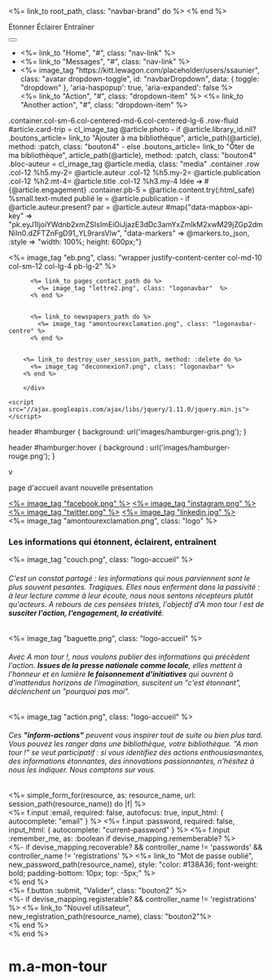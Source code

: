 <div class="navbar navbar-expand-sm navbar-light navbar-lewagon">
  <%= link_to root_path, class: "navbar-brand" do %>
<!--     <%= image_tag "changerlavie.png" %> -->
  <% end %>
    <div class="slogan">
    <p>&Eacutetonner  &Eacuteclairer  Entraîner</p>
<!--       <div class="sloganbis">
        <p>Concept ?</p>
      </div> -->
    </div>

  <button class="navbar-toggler" type="button" data-toggle="collapse" data-target="#navbarSupportedContent" aria-controls="navbarSupportedContent" aria-expanded="false" aria-label="Toggle navigation">
    <span class="navbar-toggler-icon"></span>
  </button>


  <div class="collapse navbar-collapse" id="navbarSupportedContent">
    <ul class="navbar-nav mr-auto">
      <li class="nav-item active">
        <%= link_to "Home", "#", class: "nav-link" %>
      </li>
      <li class="nav-item">
        <%= link_to "Messages", "#", class: "nav-link" %>
      </li>
      <li class="nav-item dropdown">
        <%= image_tag "https://kitt.lewagon.com/placeholder/users/ssaunier", class: "avatar dropdown-toggle", id: "navbarDropdown", data: { toggle: "dropdown" }, 'aria-haspopup': true, 'aria-expanded': false %>
        <div class="dropdown-menu dropdown-menu-right" aria-labelledby="navbarDropdown">
          <%= link_to "Action", "#", class: "dropdown-item" %>
          <%= link_to "Another action", "#", class: "dropdown-item" %>
        </div>
      </li>
    </ul>
  </div>
</div>




.container.col-sm-6.col-centered-md-6.col-centered-lg-6
  .row-fluid
    #article.card-trip
      = cl_image_tag @article.photo
      - if @article.library_id.nil?
        .boutons_article= link_to "Ajouter à ma bibliothèque", article_path(@article), method: :patch, class: "bouton4"
      - else
        .boutons_article= link_to "Ôter de ma bibliothèque", article_path(@article), method: :patch, class: "bouton4"
      .bloc-auteur
        = cl_image_tag @article.media, class: "media"
      .container
        .row
          .col-12
            %h5.my-2= @article.auteur
          .col-12
            %h5.my-2= @article.publication
          .col-12
            %h2.mt-4= @article.title
          .col-12
            %h3.my-4 Idée ➔ #{@article.engagement}
      .container.pb-5
        = @article.content.try(:html_safe)
        %small.text-muted
          publié le
          = @article.publication
          - if @article.auteur.present?
            par
            = @article.auteur
    #map{"data-mapbox-api-key" => "pk.eyJ1IjoiYWdnb2xmZSIsImEiOiJjazE3dDc3amYxZmlkM2xwM29jZGp2dmNiIn0.dZFTZnFgD91_YL9rarsVlw", "data-markers" => @markers.to_json, :style => "width: 100%; height: 600px;"}



  <div class="row justify-content-center">
    <%= image_tag "eb.png", class: "wrapper justify-content-center col-md-10 col-sm-12 col-lg-4 pb-lg-2" %>
  </div>




<div class="paddingnavbar">
  <div class="container-fluid fixed-top col-md-centered-6 col-sm-7 col-lg-centered-6">
        <div class="navbar navbar-lewagon">

          <%= link_to pages_contact_path do %>
            <%= image_tag "lettre2.png", class: "logonavbar"  %>
          <% end %>


          <%= link_to newspapers_path do %>
            <%= image_tag "amontourexclamation.png", class: "logonavbar-centre" %>
          <% end %>


        <%= link_to destroy_user_session_path, method: :delete do %>
          <%= image_tag "deconnexion7.png", class: "logonavbar" %>
        <% end %>

        </div>

  </div>
</div>





    <script src="//ajax.googleapis.com/ajax/libs/jquery/1.11.0/jquery.min.js"></script>
<script src="//netdna.bootstrapcdn.com/bootstrap/3.1.1/js/bootstrap.min.js"></script>
<link rel="stylesheet" type="text/css" href="//netdna.bootstrapcdn.com/bootstrap/3.1.1/css/bootstrap.min.css">


header #hamburger
{
    background: url('images/hamburger-gris.png');
}

header #hamburger:hover
{
    background : url('images/hamburger-rouge.png');
}

v



page d'accueil avant nouvelle présentation


<div class="container-fluid fondcontainer col-sm-7 col-centered-md-6 col-centered-lg-6">
  <div class="row net-centered-bis">
    <div class="col-md-12 col-sm-8 col-lg-6 col-centered">
      <div class="reseauxsociaux">
        <a href= "#"><%= image_tag "facebook.png" %></a>
        <a href= "#"><%= image_tag "instagram.png" %></a>
        <a href= "#"><%= image_tag "twitter.png" %></a>
        <a href= "#"><%= image_tag "linkedin.jpg" %></a>
      </div>
    </div>
  </div>
</div>

<div class="container-fluid fondcontainer-bis col-sm-7 col-centered-md-6 col-centered-lg-6">
  <div class="row justify-content-center">
      <div class="logoquater justify-content-center">
        <%= image_tag "amontourexclamation.png", class: "logo" %>
      </div>
  </div>
  <div class="textebis col-md-12 col-sm-12 col-lg-12 pb-lg-5">
    <h3><b>Les informations qui étonnent, éclairent, entraînent</b></h3>
<!--           <h3><b>étonnent, éclairent, entraînent</b></h3> -->
  </div>

  <div class="container net-centered col-sm-12 col-lg-10 col-md-10">
    <div class="row">
      <div class="col-md-4 col-sm-12 mb-4 mb-md-0 col-centered text-justify">
                <%= image_tag "couch.png", class: "logo-accueil" %>
              <h6>C'est un constat partagé : les informations qui nous parviennent sont le plus souvent pesantes. Tragiques. Elles nous enferment dans la passivité : à leur lecture comme à leur écoute, nous nous sentons récepteurs plutôt qu'acteurs. A rebours de ces pensées tristes, l'objectif d'<i>A mon tour !</i> est de <b>susciter l'action, l'engagement, la créativité</b>. </h6>
      </div>
      <div class="col-md-4 col-sm-12 mb-4 mb-md-0 col-centered text-justify">
            <%= image_tag "baguette.png", class: "logo-accueil" %>
              <h6>Avec <i>A mon tour !</i>, nous voulons publier des informations qui précèdent l'action. <b>Issues de la presse nationale comme locale</b>, elles mettent à l'honneur et en lumière <b>le foisonnement d'initiatives</b> qui ouvrent à d'inattendus horizons de l'imagination, suscitent un "<i>c'est étonnant</i>", déclenchent un "<i>pourquoi pas moi</i>". </h6>
      </div>
      <div class="col-md-4 col-sm-12 mb-4 mb-md-0 col-centered text-justify">
            <%= image_tag "action.png", class: "logo-accueil" %>
              <h6>Ces <b>"inform-actions"</b> peuvent vous inspirer tout de suite ou bien plus tard. Vous pouvez les ranger dans une bibliothèque, votre bibliothèque. <i>"A mon tour !"</i> se veut participatif : si vous identifiez des actions enthousiasmantes, des informations étonnantes, des innovations passionnantes, n'hésitez à nous les indiquer. Nous comptons sur vous.</h6>
       </div>
    </div>
  </div>

  <div class="container-fluid fondcontainerbas col-md-12 col-sm-12 col-lg-12 pb-lg-5">
    <%= simple_form_for(resource, as: resource_name, url: session_path(resource_name)) do |f| %>
  <div class="row justify-content-center aremplir">
    <div class="form-inputs">
        <%= f.input :email,
                    required: false,
                    autofocus: true,
                    input_html: { autocomplete: "email" } %>
        <%= f.input :password,
                    required: false,
                    input_html: { autocomplete: "current-password" } %>
        <%= f.input :remember_me, as: :boolean if devise_mapping.rememberable? %>
    </div>
  </div>

  <div class="row justify-content-center pb-lg-5">
       <%- if devise_mapping.recoverable? && controller_name != 'passwords' && controller_name != 'registrations' %>
        <%= link_to "Mot de passe oublié", new_password_path(resource_name), style: "color: #138A36; font-weight: bold; padding-bottom: 10px; top: -5px;" %><br />
       <% end %>
  </div>

  <div class="row justify-content-center">
    <div class="form-actions">
      <%= f.button :submit, "Valider", class: "bouton2" %>
    </div>
  </div>

  <div class="row justify-content-center">
    <div class="form-actions">
       <%- if devise_mapping.registerable? && controller_name != 'registrations' %>
       <%= link_to "Nouvel utilisateur", new_registration_path(resource_name), class: "bouton2"%><br />
       <% end %>
    </div>
  </div>
  <% end %>
 </div>
</div>

# m.a-mon-tour
